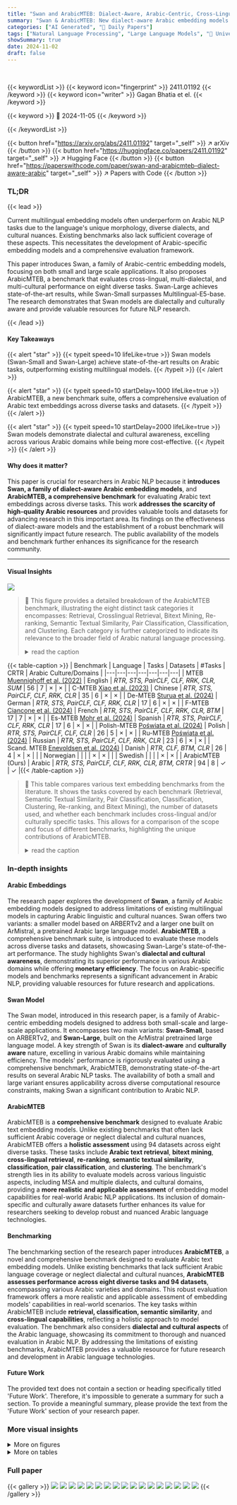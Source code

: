 ```yaml
---
title: "Swan and ArabicMTEB: Dialect-Aware, Arabic-Centric, Cross-Lingual, and Cross-Cultural Embedding Models and Benchmarks"
summary: "Swan & ArabicMTEB: New dialect-aware Arabic embedding models and benchmark achieve state-of-the-art performance, addressing limitations of existing multilingual models."
categories: ["AI Generated", "🤗 Daily Papers"]
tags: ["Natural Language Processing", "Large Language Models", "🏢 University of British Columbia",]
showSummary: true
date: 2024-11-02
draft: false
---
```


<br>

{{< keywordList >}}
{{< keyword icon="fingerprint" >}} 2411.01192 {{< /keyword >}}
{{< keyword icon="writer" >}} Gagan Bhatia et el. {{< /keyword >}}
 
{{< keyword >}} 🤗 2024-11-05 {{< /keyword >}}
 
{{< /keywordList >}}

{{< button href="https://arxiv.org/abs/2411.01192" target="_self" >}}
↗ arXiv
{{< /button >}}
{{< button href="https://huggingface.co/papers/2411.01192" target="_self" >}}
↗ Hugging Face
{{< /button >}}
{{< button href="https://paperswithcode.com/paper/swan-and-arabicmteb-dialect-aware-arabic" target="_self" >}}
↗ Papers with Code
{{< /button >}}


### TL;DR


{{< lead >}}

Current multilingual embedding models often underperform on Arabic NLP tasks due to the language's unique morphology, diverse dialects, and cultural nuances.  Existing benchmarks also lack sufficient coverage of these aspects. This necessitates the development of Arabic-specific embedding models and a comprehensive evaluation framework. 



This paper introduces Swan, a family of Arabic-centric embedding models, focusing on both small and large scale applications. It also proposes ArabicMTEB, a benchmark that evaluates cross-lingual, multi-dialectal, and multi-cultural performance on eight diverse tasks. Swan-Large achieves state-of-the-art results, while Swan-Small surpasses Multilingual-E5-base. The research demonstrates that Swan models are dialectally and culturally aware and provide valuable resources for future NLP research.

{{< /lead >}}


#### Key Takeaways

{{< alert "star" >}}
{{< typeit speed=10 lifeLike=true >}} Swan models (Swan-Small and Swan-Large) achieve state-of-the-art results on Arabic tasks, outperforming existing multilingual models. {{< /typeit >}}
{{< /alert >}}

{{< alert "star" >}}
{{< typeit speed=10 startDelay=1000 lifeLike=true >}} ArabicMTEB, a new benchmark suite, offers a comprehensive evaluation of Arabic text embeddings across diverse tasks and datasets. {{< /typeit >}}
{{< /alert >}}

{{< alert "star" >}}
{{< typeit speed=10 startDelay=2000 lifeLike=true >}} Swan models demonstrate dialectal and cultural awareness, excelling across various Arabic domains while being more cost-effective. {{< /typeit >}}
{{< /alert >}}

#### Why does it matter?
This paper is crucial for researchers in Arabic NLP because it **introduces Swan, a family of dialect-aware Arabic embedding models**, and **ArabicMTEB, a comprehensive benchmark** for evaluating Arabic text embeddings across diverse tasks.  This work **addresses the scarcity of high-quality Arabic resources** and provides valuable tools and datasets for advancing research in this important area. Its findings on the effectiveness of dialect-aware models and the establishment of a robust benchmark will significantly impact future research. The public availability of the models and benchmark further enhances its significance for the research community.

------
#### Visual Insights



![](https://arxiv.org/html/2411.01192/extracted/5957223/Figures/swan_tasks.png)

> 🔼 This figure provides a detailed breakdown of the ArabicMTEB benchmark, illustrating the eight distinct task categories it encompasses: Retrieval, Crosslingual Retrieval, Bitext Mining, Re-ranking, Semantic Textual Similarity, Pair Classification, Classification, and Clustering.  Each category is further categorized to indicate its relevance to the broader field of Arabic natural language processing.
> <details>
> <summary>read the caption</summary>
> Figure 1: Details of ArabicMTEB
> </details>





{{< table-caption >}}
| Benchmark | Language | Tasks | Datasets | #Tasks | CRTR | Arabic Culture/Domains |
|---|---|---|---|---|---|---|
| MTEB [Muennighoff et al. (2022)](https://arxiv.org/html/2411.01192v1#bib.bib51) | English | *RTR, STS, PairCLF, CLF, RRK, CLR, SUM* | 56 | 7 | × | × |
| C-MTEB [Xiao et al. (2023)](https://arxiv.org/html/2411.01192v1#bib.bib77) | Chinese | *RTR, STS, PairCLF, CLF, RRK, CLR* | 35 | 6 | × | × |
| De-MTEB [Sturua et al. (2024)](https://arxiv.org/html/2411.01192v1#bib.bib67) | German | *RTR, STS, PairCLF, CLF, RRK, CLR* | 17 | 6 | × | × |
| F-MTEB [Ciancone et al. (2024)](https://arxiv.org/html/2411.01192v1#bib.bib28) | French | *RTR, STS, PairCLF, CLF, RRK, CLR, BTM* | 17 | 7 | × | × |
| Es-MTEB [Mohr et al. (2024)](https://arxiv.org/html/2411.01192v1#bib.bib49) | Spanish | *RTR, STS, PairCLF, CLF, RRK, CLR* | 17 | 6 | × | × |
| Polish-MTEB [Poświata et al. (2024)](https://arxiv.org/html/2411.01192v1#bib.bib60) | Polish | *RTR, STS, PairCLF, CLF, CLR* | 26 | 5 | × | × |
| Ru-MTEB [Poświata et al. (2024)](https://arxiv.org/html/2411.01192v1#bib.bib60) | Russian | *RTR, STS, PairCLF, CLF, RRK, CLR* | 23 | 6 | × | × |
| Scand. MTEB [Enevoldsen et al. (2024)](https://arxiv.org/html/2411.01192v1#bib.bib35) | Danish | *RTR, CLF, BTM, CLR* | 26 | 4 | × | × |
|  | Norwegian |  |  |  | × | × |
|  | Swedish |  |  |  | × | × |
| ArabicMTEB (Ours) | Arabic | *RTR, STS, PairCLF, CLF, RRK, CLR, BTM, CRTR* | 94 | 8 | ✓ | ✓ |{{< /table-caption >}}

> 🔼 This table compares various text embedding benchmarks from the literature.  It shows the tasks covered by each benchmark (Retrieval, Semantic Textual Similarity, Pair Classification, Classification, Clustering, Re-ranking, and Bitext Mining), the number of datasets used, and whether each benchmark includes cross-lingual and/or culturally specific tasks. This allows for a comparison of the scope and focus of different benchmarks, highlighting the unique contributions of ArabicMTEB.
> <details>
> <summary>read the caption</summary>
> Table 1: Comparison of Various Text Embedding benchmarks proposed in the literature across the different covered task clusters. RTR: Retrieval, STS: Semantic Textual Similarity, PairCLF: Pair Classification, CLF: Classification, CLR: Clustering, RRK: Reranking, BTM: BitextMining, CRTR: Crosslingual Retrieval.
> </details>





### In-depth insights


#### Arabic Embeddings
The research paper explores the development of **Swan**, a family of Arabic embedding models designed to address limitations of existing multilingual models in capturing Arabic linguistic and cultural nuances.  Swan offers two variants: a smaller model based on ARBERTv2 and a larger one built on ArMistral, a pretrained Arabic large language model.  **ArabicMTEB**, a comprehensive benchmark suite, is introduced to evaluate these models across diverse tasks and datasets, showcasing Swan-Large's state-of-the-art performance.  The study highlights Swan's **dialectal and cultural awareness**, demonstrating its superior performance in various Arabic domains while offering **monetary efficiency**. The focus on Arabic-specific models and benchmarks represents a significant advancement in Arabic NLP, providing valuable resources for future research and applications.

#### Swan Model
The Swan model, introduced in this research paper, is a family of Arabic-centric embedding models designed to address both small-scale and large-scale applications.  It encompasses two main variants: **Swan-Small**, based on ARBERTv2, and **Swan-Large**, built on the ArMistral pretrained large language model.  A key strength of Swan is its **dialect-aware** and **culturally aware** nature, excelling in various Arabic domains while maintaining efficiency.  The models' performance is rigorously evaluated using a comprehensive benchmark, ArabicMTEB, demonstrating state-of-the-art results on several Arabic NLP tasks. The availability of both a small and large variant ensures applicability across diverse computational resource constraints, making Swan a significant contribution to Arabic NLP.

#### ArabicMTEB
ArabicMTEB is a **comprehensive benchmark** designed to evaluate Arabic text embedding models.  Unlike existing benchmarks that often lack sufficient Arabic coverage or neglect dialectal and cultural nuances, ArabicMTEB offers a **holistic assessment** using 94 datasets across eight diverse tasks. These tasks include **Arabic text retrieval**, **bitext mining**, **cross-lingual retrieval**, **re-ranking**, **semantic textual similarity**, **classification**, **pair classification**, and **clustering**.  The benchmark's strength lies in its ability to evaluate models across various linguistic aspects, including MSA and multiple dialects, and cultural domains, providing a **more realistic and applicable assessment** of embedding model capabilities for real-world Arabic NLP applications. Its inclusion of domain-specific and culturally aware datasets further enhances its value for researchers seeking to develop robust and nuanced Arabic language technologies.

#### Benchmarking
The benchmarking section of the research paper introduces **ArabicMTEB**, a novel and comprehensive benchmark designed to evaluate Arabic text embedding models.  Unlike existing benchmarks that lack sufficient Arabic language coverage or neglect dialectal and cultural nuances, **ArabicMTEB assesses performance across eight diverse tasks and 94 datasets**, encompassing various Arabic varieties and domains. This robust evaluation framework offers a more realistic and applicable assessment of embedding models' capabilities in real-world scenarios.  The key tasks within ArabicMTEB include **retrieval, classification, semantic similarity**, and **cross-lingual capabilities**, reflecting a holistic approach to model evaluation. The benchmark also considers **dialectal and cultural aspects** of the Arabic language, showcasing its commitment to thorough and nuanced evaluation in Arabic NLP.  By addressing the limitations of existing benchmarks, ArabicMTEB provides a valuable resource for future research and development in Arabic language technologies.

#### Future Work
The provided text does not contain a section or heading specifically titled 'Future Work'. Therefore, it's impossible to generate a summary for such a section.  To provide a meaningful summary, please provide the text from the 'Future Work' section of your research paper.


### More visual insights

<details>
<summary>More on figures
</summary>


![](https://arxiv.org/html/2411.01192/x1.png)

> 🔼 This figure illustrates the methodology used to generate synthetic data for training the Arabic embedding models.  Specifically, it demonstrates how positive and hard negative examples are created using a large language model (LLM), in this case Command-R+. The process involves generating tasks related to real-world usage and using the LLM to generate a positive example (a relevant document) and a hard negative example (a document that is closely related to the query but less useful).
> <details>
> <summary>read the caption</summary>
> (a) Positive and hard negative generation
> </details>



![](https://arxiv.org/html/2411.01192/extracted/5957223/Figures/swan.png)

> 🔼 This figure illustrates the process of generating synthetic data for Arabic text embedding models.  It starts with real-world text, using a model to create tasks. Then, it uses the model to generate synthetic data, which is further divided into Modern Standard Arabic (MSA) and dialectal Arabic data.
> <details>
> <summary>read the caption</summary>
> Figure 2: Methodology to generate our synthetic data.
> </details>



</details>




<details>
<summary>More on tables
</summary>


{{< table-caption >}}
| Family | Language | Type | Dataset | Level | Size |
|---|---|---|---|---|---| 
| **Monolingual** | **Arabic** | Human | ORCA-MSA | Sentence | 378K |
|  |  |  | ORCA-DIA | Sentence | 122K |
|  |  |  | MMARCO-ar | Sentence | 8.1M |
|  |  | Synthetic | Synth-MSA | Paragraph | 100K |
|  |  |  | Synth-DIA | Paragraph | 15K |
|  |  |  | Synth-DOM | Paragraph | 20K |
| **Crosslingual** | Arabic to 15 Langs | Human | MMARCO | Sentence | 3M |
|  | Arabic to 6 Langs | Human | XOR-TyDi | Sentence | 20.5K |
| **Multilingual** | 11 Langs | Human | Mr-Tydi | Sentence | 49K |
|  | 16 Langs | Human | Miracl | Sentence | 343K |
| **Total** |  |  |  |  | 12.5M |{{< /table-caption >}}
> 🔼 Table 2 details the diverse datasets used to train the Swan Arabic embedding models.  The table shows a breakdown of the data sources, including human-generated datasets (ORCA and mMARCO), and synthetic datasets. The synthetic data is further categorized into three types:  (1) Modern Standard Arabic (MSA), (2) Dialectal Arabic (Egyptian and Moroccan dialects), and (3) Domain-specific datasets (Medical, Financial, Legal, and News domains). This table provides a comprehensive overview of the training data's composition and the different linguistic variations covered in the training process.
> <details>
> <summary>read the caption</summary>
> Table 2: The diverse datasets employed for training our Arabic embedding models. In the synthetic dataset, we have three datasets: the MSA dataset, the Dialectal dataset (Egyptian and Moroccan), and domain-based focusing on Medical, Financial, Legal and News domains.
> </details>

{{< table-caption >}}
| Task | Datasets | Languages | Dialects | Metric |
|---|---|---|---|---|
| RTR | 36 | 1 | 4 | nDCG@10 |
| CRTR | 12 | 7 | 0 | nDCG@10 |
| CLF | 18 | 1 | 6 | AP |
| BTM | 11 | 5 | 8 | F1 |
| RRK | 5 | 2 | 0 | MAP |
| STS | 5 | 1 | 3 | Spearman Corr |
| CLR | 4 | 1 | 0 | v-measure |
| PairCLF | 3 | 1 | 0 | AP |
| **Total** | **94** | **9** | **11** |  |{{< /table-caption >}}
> 🔼 This table provides a detailed breakdown of the tasks included in the ArabicMTEB benchmark.  It shows the number of datasets, languages, and dialects used for each task, along with the specific evaluation metric employed. The tasks cover a range of natural language processing capabilities, including retrieval, semantic textual similarity, classification, reranking, and more, offering a comprehensive assessment of Arabic text embedding models' performance. The 'Total' column indicates the unique number of languages represented across all tasks.
> <details>
> <summary>read the caption</summary>
> Table 3: Overview of our Tasks in ArabicMTEB. ∗Total represents the unique languages.
> </details>

{{< table-caption >}}
| Model | Size | Dim. | RTR | STS | PairCLF | CLF | RRK | CLR | BTM | Avg. |
|---|---|---|---|---|---|---|---|---|---|---|
| arabertv02-base | 160M | 768 | 8.62 | 39.77 | 66.30 | 55.77 | 60.03 | 41.74 | 0.70 | 38.99 |
| CamelBERT | 163M | 768 | 9.21 | 47.69 | 67.43 | 55.66 | 60.20 | 39.89 | 1.85 | 40.28 |
| ARBERTv2 | 164M | 768 | 15.12 | 47.88 | 68.87 | 56.85 | 62.21 | 39.25 | 1.99 | 41.74 |
| ATM-V2 | 135M | 768 | 37.45 | 55.90 | 70.12 | 46.42 | 61.45 | 32.35 | 12.98 | 45.24 |
| text2vec | 118M | 384 | 27.69 | 59.37 | 71.41 | 47.94 | 57.76 | 37.26 | 38.32 | 48.54 |
| LaBSE | 471M | 768 | 34.98 | 54.15 | 70.60 | 49.57 | 62.17 | 41.42 | 33.28 | 49.45 |
| Me5-small | 118M | 384 | 55.14 | 56.73 | 73.97 | 50.85 | 67.92 | 42.37 | 38.47 | 55.06 |
| Me5-base | 278M | 768 | 56.91 | 57.99 | 74.30 | 52.30 | 69.07 | 42.56 | 33.90 | 55.29 |
| Swan-Small | 164M | 768 | 58.42 | 59.34 | 74.93 | 57.34 | 68.43 | 40.43 | 42.45 | 57.33 |
| e5-mistral-7b | 7110M | 4096 | 56.34 | 57.02 | 70.24 | 53.21 | 66.24 | 39.44 | 70.5 | 59.00 |
| Me5-large | 560M | 1024 | 64.01 | 59.45 | 75.06 | 53.43 | 70.79 | 42.49 | 66.33 | 61.65 |
| Swan-Large | 7230M | 4096 | 65.63 | 59.10 | 75.62 | 54.89 | 69.42 | 41.24 | 71.24 | 62.45 |{{< /table-caption >}}
> 🔼 This table presents a comprehensive evaluation of various Arabic text embedding models on the ArabicMTEB benchmark.  It compares the performance of Swan-Small and Swan-Large to other state-of-the-art multilingual and Arabic-specific models across eight different tasks, including retrieval, semantic textual similarity, classification, and clustering.  The results are shown as average scores across 94 datasets, providing a detailed comparison of model performance across different aspects of Arabic text embedding.
> <details>
> <summary>read the caption</summary>
> Table 4: Overall ArabicMTEB results
> </details>

{{< table-caption >}}
| Model | RTR | STS | CLF | BTM | Avg. |
|---|---|---|---|---|---| 
| arabertv02-base | 8.67 | 41.64 | 47.97 | 0.99 | 24.82 |
| MARBERT | 5.45 | 50.06 | 53.46 | 2.34 | 27.83 |
| ARBERTv2 | 7.52 | 49.36 | 54.31 | 2.51 | 28.43 |
| CamelBERT | 6.92 | 59.48 | 50.69 | 2.65 | 29.93 |
| AlcLaM | 8.56 | 50.90 | 54.74 | 7.54 | 30.44 |
| ATM-V2 | 36.23 | 74.13 | 34.39 | 11.67 | 39.10 |
| Me5-base | 61.60 | 74.84 | 34.87 | 3.30 | 43.65 |
| Me5-small | 57.61 | 76.35 | 34.78 | 12.35 | 45.27 |
| Me5-large | 66.88 | 77.02 | 35.47 | 51.08 | 57.61 |
| e5-mistral-7b | 72.35 | 77.37 | 35.91 | 57.62 | 60.81 |
| **Swan-Small** | 63.16 | 76.57 | 54.52 | 59.38 | 63.41 |
| **Swan-Large** | 77.03 | 79.22 | 53.46 | 72.10 | 70.45 |{{< /table-caption >}}
> 🔼 This table presents a detailed comparison of various Arabic text embedding models' performance on the Dialectal ArabicMTEB benchmark.  The benchmark specifically focuses on evaluating how well models handle the diverse variations within the Arabic language's dialects.  The table displays the results for several models across a range of tasks, including retrieval, semantic textual similarity, classification, and others, enabling a comprehensive assessment of their capabilities in understanding dialectal Arabic text.
> <details>
> <summary>read the caption</summary>
> Table 5: Dialectal ArabicMTEB results.
> </details>

{{< table-caption >}}
| Model | News | Legal | Medical | Finance | Wikipedia | Avg | Cost | 
|---|---|---|---|---|---|---|---| 
| **Swan-Large** | **90.42** | **89.96** | **81.64** | **57.34** | **93.10** | **82.49** | **0.75$** | 
| Openai-3-large | **88.1** | **89.68** | **80.24** | **61.46** | **91.52** | **82.20** | 9.88$ | 
| Cohere-v3.0 | 85.23 | 86.52 | 63.27 | 42.80 | 90.96 | 73.76 | 7.54$ | 
| **Swan-Small** | 81.55 | 78.86 | 70.97 | 42.48 | 80.46 | 70.86 | **0.44$** | 
| Openai-3-small | 71.42 | 85.23 | 71.50 | 32.90 | 82.20 | 68.65 | 3.75$ | 
| Cohere-light-v3.0 | 70.32 | 86.83 | 67.68 | 22.68 | 90.34 | 67.57 | 2.55$ | 
| Openai-ada-002 | 65.34 | 81.83 | 71.76 | 39.62 | 76.79 | 67.07 | 1.66$ |{{< /table-caption >}}
> 🔼 This table presents the performance of different models on the Domain-Specific ArabicMTEB benchmark.  The benchmark focuses on evaluating Arabic text embeddings across various domains including News, Legal, Medical, Finance, and General knowledge. The table shows the scores achieved by each model on each domain.  This allows comparison of the models' performance across various specialized domains within the Arabic language.
> <details>
> <summary>read the caption</summary>
> Table 6: Domain-Specific ArabicMTEB results.
> </details>

{{< table-caption >}}
| Model | MSA-Culture | Egyptian-DIA | Morocco-DIA | Avg. |
|---|---|---|---|---|
| **Swan-Large** | **82.19** | **83.55** | **65.35** | **77.03** |
| Cohere-v3.0 | 81.86 | 82.90 | 65.23 | 76.66 |
| OpenAI-3-large | 81.49 | 78.45 | 64.90 | 74.95 |
| Cohere-light-v3.0 | 80.75 | 64.82 | 56.84 | 67.47 |
| Me5-large | 78.65 | 61.34 | 60.66 | 66.88 |
| OpenAI-3-Small | 74.55 | 65.89 | 54.13 | 64.86 |
| **Swan-Small** | 75.56 | 60.35 | 53.56 | 63.16 |
| Me5-base | 74.56 | 56.34 | 53.91 | 61.60 |
| Me5-small | 73.81 | 53.56 | 45.45 | 57.61 |
| ATM-V2 | 63.78 | 23.45 | 21.45 | 36.23 |
| ARBERTv2 | 9.34 | 8.55 | 4.67 | 7.52 |
| MARBERT | 2.73 | 0.44 | 0.19 | 1.12 |{{< /table-caption >}}
> 🔼 This table presents a detailed breakdown of the performance of various models on the Cultural ArabicMTEB benchmark.  It shows the scores achieved by each model across different cultural datasets, specifically focusing on unique cultural aspects from various Arab countries, revealing the models' ability to capture culturally sensitive nuances in the Arabic language.
> <details>
> <summary>read the caption</summary>
> Table 7: Cultural ArabicMTEB results.
> </details>

{{< table-caption >}}
| Model | ArRTR | DOM-RTR | DIA-RTR | STS | PairCLF | CLF | RRK | CLK | BTM | Avg. |
|---|---|---|---|---|---|---|---|---|---|---|
| **Swan-Small** | 15.12 | 8.46 | 7.52 | 37.88 | 62.87 | **56.85** | 62.21 | 39.25 | 1.99 | 32.46 |
| + Arabic | 28.39 | 39.34 | 15.23 | 41.49 | 70.25 | 51.89 | **68.57** | 39.12 | **18.74** | 41.45 |
| + Synthetic-MSA | 31.07 | **40.45** | **53.45** | **55.78** | **74.23** | 54.27 | **68.88** | **39.43** | 18.19 | **48.42** |
| + Synthetic-DOM | **32.01** | **49.02** | 49.34 | **52.90** | **75.45** | 54.43 | 67.45 | **40.56** | 17.35 | **48.72** |
| + Synthetic-DIA | **31.20** | 38.66 | **59.43** | 51.23 | 72.86 | **57.56** | 66.67 | 37.34 | **19.90** | 48.32 |
| **Swan-Large** | 44.46 | 64.52 | 66.23 | 48.63 | 72.34 | 50.43 | 69.39 | 38.28 | 44.20 | 55.39 |
| + Arabic | 54.53 | 66.43 | 70.34 | 52.93 | 75.24 | **52.54** | **70.49** | **40.21** | 48.35 | 59.01 |
| + Synthetic-MSA | 56.34 | **67.90** | **72.89** | **57.89** | **76.90** | 50.21 | **70.92** | **41.76** | **62.34** | **61.91** |
| + Synthetic-DOM | **58.42** | **76.54** | 71.65 | 55.92 | 75.19 | 50.19 | 70.21 | 39.33 | 51.23 | 60.96 |
| + Synthetic-DIA | **57.09** | 65.06 | **77.03** | **56.90** | **76.42** | **54.89** | 69.32 | 39.41 | **65.56** | **62.41** |{{< /table-caption >}}
> 🔼 This table presents the results of an experiment designed to analyze how the use of synthetic data impacts the performance of the Swan model.  The model is evaluated across several key retrieval tasks: Arabic retrieval (ArRTR), domain-specific retrieval (DOM-RTR), and dialectal retrieval (DIA-RTR).  The table allows for a comparison of the Swan model's performance using different combinations of real and synthetic datasets, thereby quantifying the influence of the synthetic data on the model's performance across various dimensions of Arabic language.
> <details>
> <summary>read the caption</summary>
> Table 8: The impact of Synthetic Data on Swan performance. ArRTR: Arabic retrieval, DOM-RTR: Domain-specific retrieval, and DIA-RTR: Dialectal Retrieval
> </details>

{{< table-caption >}}
| Model | ARC | Hellaswag | Exams | MMLU | Truthfulqa | ACVA | AlGhafa | Average |
|---|---|---|---|---|---|---|---|---|
| **ArMistral-7B-Chat** | 43.20 | 55.53 | 45.54 | **43.50** | **52.44** | 77.06 | **35.57** | **50.41** |
| Jais-13b-chat | 41.10 | **57.70** | **46.74** | 42.80 | 47.48 | 72.56 | 34.42 | 48.97 |
| AceGPT-13B-chat | **43.80** | 52.70 | 42.09 | 41.10 | 49.96 | **78.42** | 31.95 | 48.57 |
| AceGPT-13B-base | 39.90 | 51.30 | 39.48 | 40.50 | 46.73 | 75.29 | 30.37 | 46.22 |
| AraLLama-7B-Chat | 39.45 | 50.23 | 38.24 | 41.03 | 50.44 | 70.45 | 32.54 | 46.05 |
| **ArMistral-7B-Base** | 41.50 | 52.50 | 38.92 | 37.50 | 51.27 | 69.64 | 30.24 | 45.94 |
| Jais-13b-base | 39.60 | 50.30 | 39.29 | 36.90 | 50.59 | 68.09 | 30.07 | 44.98 |
| AceGPT-7B-chat | 38.50 | 49.80 | 37.62 | 34.30 | 49.85 | 71.81 | 31.83 | 44.81 |
| AraLLama-7B-Base | 38.40 | 50.12 | 38.43 | 40.23 | 45.32 | 69.42 | 31.52 | 44.78 |
| AceGPT-7B-base | 37.50 | 48.90 | 35.75 | 29.70 | 43.04 | 68.96 | 33.11 | 42.42 |{{< /table-caption >}}
> 🔼 This table compares the performance of ArMistral, a new Arabic language model, against other state-of-the-art Arabic LLMs across various benchmarks.  The benchmarks assess capabilities in different areas including commonsense reasoning (ARC), natural language inference (Hellaswag), multiple-choice questions (Exams), general knowledge (MMLU), truthfulness (TruthfulQA), commonsense reasoning (ACVA), and Arabic-specific knowledge (AlGhafa).  The average score across all benchmarks provides a comprehensive comparison of the models' overall performance.
> <details>
> <summary>read the caption</summary>
> Table 9: Comparison of ArMistral with other Arabic LLMs
> </details>

{{< table-caption >}}
| Task | Dataset | Type | Language | Citation | Size |
|---|---|---|---|---|---| 
| BitextMining | Darija | S2S | Moroccan Arabic Dialect to English | Nagoudi et al. (2023b) | 2000 |
| BitextMining | Narabizi | S2S | Arabizi to French | Nagoudi et al. (2023b) | 144 |
| BitextMining | Mt_en2ar | S2S | English to MSA | Nagoudi et al. (2023b) | 4000 |
| BitextMining | Mt_fr2ar | S2S | French to MSA | Nagoudi et al. (2023b) | 4000 |
| BitextMining | Mt_es2ar | S2S | Spanish to MSA | Nagoudi et al. (2023b) | 4000 |
| BitextMining | Mt_ru2ar | S2S | Russian to MSA | Nagoudi et al. (2023b) | 4000 |
| BitextMining | Cs_dz_fr | S2S | Algerian Arabic Dialect to French | Nagoudi et al. (2023b) | 200 |
| BitextMining | Cs_eg_en | S2S | Egyptian Arabic Dialect to English | Nagoudi et al. (2023b) | 200 |
| BitextMining | Cs_jo_en | S2S | Jordanian Arabic to English | Nagoudi et al. (2023b) | 200 |
| BitextMining | Cs_ma_fr | S2S | Moroccan Arabic to French | Nagoudi et al. (2023b) | 200 |
| BitextMining | Cs_ps_en | S2S | Palestinian Arabic to English | Nagoudi et al. (2023b) | 200 |
| BitextMining | Cs_ye_en | S2S | Yemeni Arabic to English | Nagoudi et al. (2023b) | 200 |
| Classification | MassiveIntent | S2S | Multilingual (Arabic subset) | FitzGerald et al. (2022) | 100 |
| Classification | MassiveScenario | S2S | Multilingual (Arabic subset) | FitzGerald et al. (2022) | 100 |
| Classification | OrcaSentiment | S2S | Arabic | Elmadany et al. (2022) | 5000 |
| Classification | OrcaDialect_region | S2S | Arabic | Elmadany et al. (2022) | 5000 |
| Classification | OrcaDialect_binary | S2S | Arabic | Elmadany et al. (2022) | 5000 |
| Classification | OrcaDialect_country | S2S | Arabic | Elmadany et al. (2022) | 5000 |
| Classification | OrcaAns_claim | S2S | Arabic | Elmadany et al. (2022) | 5000 |
| Classification | OrcaMachine_generation | S2S | Arabic | Elmadany et al. (2022) | 5000 |
| Classification | OrcaAge | S2S | Arabic | Elmadany et al. (2022) | 5000 |
| Classification | OrcaGender | S2S | Arabic | Elmadany et al. (2022) | 5000 |
| Classification | OrcaAdult | S2S | Arabic | Elmadany et al. (2022) | 5000 |
| Classification | OrcaDangerous | S2S | Arabic | Elmadany et al. (2022) | 5000 |
| Classification | OrcaEmotion | S2S | Arabic | Elmadany et al. (2022) | 5000 |
| Classification | OrcaHate_speech | S2S | Arabic | Elmadany et al. (2022) | 5000 |
| Classification | OrcaOffensive | S2S | Arabic | Elmadany et al. (2022) | 5000 |
| Classification | OrcaIrony | S2S | Arabic | Elmadany et al. (2022) | 5000 |
| Classification | OrcaSarcasm | S2S | Arabic | Elmadany et al. (2022) | 5000 |
| Classification | OrcaAbusive | S2S | Arabic | Elmadany et al. (2022) | 5000 |
| Clustering | Arabic_news | P2P | Arabic | Our Paper | 2500 |
| Clustering | Arabic_topic | S2S | Arabic | Our Paper | 30 |
| Clustering | Arabic_baly_stance | P2P | Arabic | Elmadany et al. (2022) | 1000 |
| Clustering | Arabic_baly_stance | S2S | Arabic | Elmadany et al. (2022) | 100 |
| PairClassification | Arabic_xnli | S2S | Arabic | Our Paper | 538 |
| PairClassification | Arabic_sts | S2S | Arabic | Our Paper | 1256 |
| PairClassification | Arabic_mq2q | S2S | Arabic | Our Paper | 244 |
| Reranking | Miracl_ar | S2P | Multilingual (Arabic subset) | Zhang et al. (2023) | 750 |
| Reranking | Mmarco_arabic | S2P | Arabic | Our Paper | 3000 |
| Reranking | MedicalQA_arabic | S2P | Arabic | Our Paper | 4350 |
| Reranking | Mmarco_en2ar | S2P | English to MSA | Our Paper | 500 |
| Reranking | Mmarco_ar2en | S2P | MSA to English | Our Paper | 500 |
| Retrieval | MultiLongDoc | S2P | Multilingual (Arabic subset) | MDQA |  |
| Retrieval | XPQA | S2S | Multilingual (Arabic subset) | XPQA |  |
| Retrieval | Mintaka | S2S | Multilingual (Arabic subset) | Mintaka |  |
| Retrieval | Lareqa | S2P | Arabic | Nagoudi et al. (2023b) | 220 |
| Retrieval | Dawqs | S2S | Arabic | Nagoudi et al. (2023b) | 318 |
| Retrieval | Exams | S2S | Arabic | Nagoudi et al. (2023b) | 2600 |
| Retrieval | Mkqa | S2S | Arabic | Nagoudi et al. (2023b) | 340 |
| Retrieval | Mlqa | S2S | Arabic | Nagoudi et al. (2023b) | 517 |
| Retrieval | Arcd | S2S | Arabic | Nagoudi et al. (2023b) | 693 |
| Retrieval | Tydiqa | S2S | Arabic | Nagoudi et al. (2023b) | 5700 |
| Retrieval | Xsquad | S2S | Arabic | Nagoudi et al. (2023b) | 5700 |
| Retrieval | Crosslingual_ar2de | S2P | MSA to German | Our Paper | 1831 |
| Retrieval | Crosslingual_ar2en | S2P | MSA to English | Our Paper | 1831 |
| Retrieval | Crosslingual_ar2es | S2P | MSA to Spanish | Our Paper | 1831 |
| Retrieval | Crosslingual_ar2hi | S2P | MSA to Hindi | Our Paper | 1831 |
| Retrieval | Crosslingual_ar2vi | S2P | MSA to Vietnamese | Our Paper | 1831 |
| Retrieval | Crosslingual_ar2zh | S2P | MSA to Chinese | Our Paper | 1831 |
| Retrieval | Crosslingual_de2ar | S2P | German to MSA | Our Paper | 1831 |
| Retrieval | Crosslingual_en2ar | S2P | English to MSA | Our Paper | 1831 |
| Retrieval | Crosslingual_es2ar | S2P | Spanish to MSA | Our Paper | 1831 |
| Retrieval | Crosslingual_hi2ar | S2P | Hindi to MSA | Our Paper | 1831 |
| Retrieval | Crosslingual_vi2ar | S2P | Vietnamese to MSA | Our Paper | 1831 |
| Retrieval | Crosslingual_zh2ar | S2P | Chinese to MSA | Our Paper | 1912 |
| Retrieval | MoroccoCultural | S2P | Arabic | Our Paper | 100 |
| Retrieval | SyriaCultural | S2P | Arabic | Our Paper | 100 |
| Retrieval | LibyaCultural | S2P | Arabic | Our Paper | 100 |
| Retrieval | LebanonCultural | S2P | Arabic | Our Paper | 100 |
| Retrieval | QatarCultural | S2P | Arabic | Our Paper | 100 |
| Retrieval | SudanCultural | S2P | Arabic | Our Paper | 100 |
| Retrieval | AlgeriaCultural | S2P | Arabic | Our Paper | 100 |
| Retrieval | MauritaniaCultural | S2P | Arabic | Our Paper | 100 |
| Retrieval | TunisiaCultural | S2P | Arabic | Our Paper | 100 |
| Retrieval | IraqCultural | S2P | Arabic | Our Paper | 100 |
| Retrieval | EgyptCultural | S2P | Arabic | Our Paper | 100 |
| Retrieval | SomaliaCultural | S2P | Arabic | Our Paper | 100 |
| Retrieval | UAE_Cultural | S2P | Arabic | Our Paper | 100 |
| Retrieval | OmanCultural | S2P | Arabic | Our Paper | 100 |
| Retrieval | KuwaitCultural | S2P | Arabic | Our Paper | 100 |
| Retrieval | BahrainCultural | S2P | Arabic | Our Paper | 100 |
| Retrieval | Saudi_ArabiaCultural | S2P | Arabic | Our Paper | 100 |
| Retrieval | JordanCultural | S2P | Arabic | Our Paper | 100 |
| Retrieval | PalestineCultural | S2P | Arabic | Our Paper | 100 |
| Retrieval | YemenCultural | S2P | Arabic | Our Paper | 100 |
| Retrieval | MoroccoDIA | S2P | Moroccan Arabic Dialect | Our Paper | 100 |
| Retrieval | EgyptDIA | S2P | Egyptian Arabic Dialect | Our Paper | 100 |
| Retrieval | NewsDomainSpecific | S2P | Arabic | Our Paper | 1000 |
| Retrieval | LegalDomainSpecific | S2P | Arabic | Our Paper | 1000 |
| Retrieval | MedicalDomainSpecific | S2P | Arabic | Our Paper | 1000 |
| Retrieval | FinanceDomainSpecific | S2P | Arabic | Our Paper | 1000 |
| Retrieval | WikipediaDomainSpecific | S2P | Arabic | Our Paper | 1000 |
| STS | STS17 | S2S | Arabic | Cer et al. (2017) | 8060 |
| STS | STS22 | P2P | Arabic | Semenov et al. (2023) | 500 |
| STS | Arabic_sts | S2S | Arabic | Our Paper | 750 |
| STS | Arabic_stsb_multi_dialect | S2S | Arabic Dialectal | Our Paper | 1500 |
| STS | Arabic_sts | P2P | Arabic | Our Paper | 500 |{{< /table-caption >}}
> 🔼 This table provides a comprehensive overview of the datasets used in the ArabicMTEB benchmark.  It lists each dataset's name, type (Sentence-to-Sentence, Sentence-to-Paragraph, Paragraph-to-Paragraph), language(s) included, citation, and size. The table is categorized by task (Bitext Mining, Classification, Clustering, Pair Classification, Reranking, Retrieval, Semantic Textual Similarity), providing a clear view of the diverse data sources used to evaluate Arabic text embedding models.
> <details>
> <summary>read the caption</summary>
> Table 10: Benchmark Datasets Overview. Abbreviations: S2S = Sentence to Sentence, S2P = Sentence to Paragraph, P2P = Paragraph to Paragraph.
> </details>

{{< table-caption >}}
| Task | Instructions |
|---|---| 
| Reranking | Given an Arabic search query, retrieve web passages that answer the question in {Lang}. Query:{query}. |
| BitextMining | Retrieve parallel sentences in {Lang}. |
| Retrieval | Given an Arabic search query, retrieve web passages that answer the question. Query:{query}. |
| Crosslingual Retrieval | Given an Arabic search query, retrieve web passages that answer the question in {Lang}. Query:{query}. |
| STS | Retrieve semantically similar text. Text: {text}. |
| Pair Classification | Retrieve texts that are semantically similar to the given text. Text: {text}. |
| Clustering | Identify the topic or theme of the given news article. Article:{article}. |
| Classification | Classify the text into the given categories {options}. |{{< /table-caption >}}
> 🔼 This table lists the instructions used for evaluating different tasks in the ArabicMTEB benchmark.  Each task (such as reranking, bitext mining, retrieval, etc.) has a corresponding instruction showing how the model should perform the task, including the format of the query and any specific guidelines.
> <details>
> <summary>read the caption</summary>
> Table 11: Prompts used for evaluation.
> </details>

{{< table-caption >}}
| Model | Dim. | Retrieval | STS | PairCLF | CLF | Re-rank | Cluster | BTM | Avg |
|---|---|---|---|---|---|---|---|---|---| 
| **Number of datasets** |  | **23** | **5** | **3** | **18** | **5** | **4** | **12** | **70** |
| **Swan-Large** | 4096 | **65.63** | 59.10 | **75.62** | 52.55 | 69.42 | 41.24 | **71.24** | **62.11** |
| multilingual-e5-large | 1024 | **64.01** | **59.45** | **75.06** | 53.43 | **70.79** | **42.49** | 66.33 | **61.65** |
| e5-mistral-7b-instruct | 4096 | 56.34 | 57.02 | 70.24 | 53.21 | 66.24 | 39.44 | **70.50** | 59.00 |
| **Swan-Base** | 768 | 58.42 | 58.44 | 74.93 | **57.34** | 68.43 | 40.43 | 42.45 | 57.21 |
| multilingual-e5-base | 768 | 56.91 | 57.99 | 74.30 | 52.30 | **69.07** | **42.56** | 33.90 | 55.29 |
| multilingual-e5-small | 384 | 55.14 | 56.73 | 73.97 | 50.85 | 67.92 | 42.37 | 38.47 | 55.06 |
| LaBSE | 768 | 34.98 | 54.15 | 70.60 | 49.57 | 62.17 | 41.42 | 33.28 | 49.45 |
| text2vec-base | 384 | 27.69 | 59.37 | 71.41 | 47.94 | 57.76 | 37.26 | 38.32 | 48.54 |
| ARBERTv2 | 768 | 15.12 | 37.88 | 62.87 | **56.85** | 62.21 | 39.25 | 1.99 | 39.45 |
| CamelBERT-msa | 768 | 9.21 | 47.69 | 67.43 | 55.77 | 60.20 | 39.89 | 1.85 | 40.29 |
| arabertv02-large | 1024 | 7.34 | 34.26 | 63.63 | 54.32 | 56.71 | 37.26 | 10.97 | 37.78 |
| arabertv02-base | 768 | 8.62 | 39.77 | 66.30 | 55.77 | 60.03 | 41.74 | 0.70 | 38.99 |
| CamelBERT-mix | 768 | 7.19 | 46.47 | 67.23 | 56.68 | 57.50 | 38.72 | 0.41 | 39.17 |
| MARBERTv2 | 768 | 5.88 | 45.21 | 70.89 | 54.89 | 58.64 | 40.81 | 0.45 | 39.54 |
| ARBERT | 768 | 8.07 | 29.89 | 61.86 | 56.92 | 61.09 | 37.10 | 2.28 | 36.74 |
| CamelBERT-da | 768 | 4.07 | 41.05 | 65.82 | 53.75 | 54.44 | 37.63 | 0.31 | 36.72 |
| MARBERT | 768 | 2.22 | 40.62 | 66.46 | 54.35 | 53.09 | 36.33 | 0.40 | 36.21 |
| CamelBERT-ca | 768 | 2.74 | 36.49 | 62.26 | 46.26 | 51.34 | 35.77 | 0.09 | 33.56 |{{< /table-caption >}}
> 🔼 This table presents a comprehensive evaluation of various Arabic text embedding models on the ArabicMTEB benchmark.  It compares the performance of Swan-Large and Swan-Small against several state-of-the-art multilingual and Arabic-specific models across eight diverse tasks, including retrieval, semantic textual similarity, pair classification, classification, reranking, clustering, and bitext mining.  The results are shown in terms of average scores across multiple datasets for each task, providing a detailed comparison of the models' strengths and weaknesses.
> <details>
> <summary>read the caption</summary>
> Table 12: ArMTEB Results.
> </details>

{{< table-caption >}}
| Model (HN) | 1 | 3 | 7 | 15 | 31 |
|---|---|---|---|---|---| 
| **Swan-Small** | 48.84 | 52.19 | 54.13 | **56.25** | 51.93 |
| **Swan-Large** | 59.48 | 59.35 | **60.42** | 59.44 | 59.83 |{{< /table-caption >}}
> 🔼 This table presents the results of an experiment evaluating the impact of the number of hard negative samples used during the training of two embedding models: Swan-Small and Swan-Large.  It shows the average performance scores obtained by varying the number of hard negatives (HN) in the training data (1, 3, 7, 15, 31) and provides insight into how this hyperparameter affects model performance.
> <details>
> <summary>read the caption</summary>
> Table 13: Impact of number of Hard Negatives (HN).
> </details>

{{< table-caption >}}
| Model | Swan-Large | Me5-large | Cohere-light-v3.0 | Swan-Base | OpenAI-3-large | Cohere-v3.0 | Me5-small | Me5-base | ATM-V2 | ARBERTv2 | MARBERT |
|---|---|---|---|---|---|---|---|---|---|---|---| 
| Algeria | 89.34 | 93.34 | 89.44 | 90.45 | 86.95 | 88.99 | 91.23 | 90.66 | 84.99 | 18.27 | 1.50 |
| Bahrain | 93.71 | 93.77 | 93.52 | 86.48 | 91.98 | 92.40 | 93.08 | 89.04 | 90.49 | 27.48 | 5.74 |
| Egypt | 98.34 | 94.58 | 91.37 | 95.66 | 91.45 | 87.81 | 93.02 | 91.65 | 88.45 | 11.54 | 1.63 |
| Iraq | 92.45 | 90.90 | 86.98 | 88.34 | 92.43 | 87.83 | 89.02 | 90.78 | 81.22 | 17.34 | 1.92 |
| Jordan | 92.34 | 92.79 | 90.07 | 89.70 | 94.56 | 91.18 | 93.67 | 92.25 | 87.95 | 27.46 | 4.50 |
| Kuwait | 93.45 | 96.34 | 96.10 | 90.44 | 88.53 | 92.51 | 96.17 | 94.94 | 89.97 | 36.67 | 4.92 |
| Lebanon | 95.66 | 93.05 | 92.38 | 90.45 | 90.23 | 91.04 | 91.92 | 92.85 | 87.14 | 22.55 | 1.82 |
| Libya | 89.56 | 88.43 | 87.27 | 85.45 | 89.66 | 85.75 | 87.21 | 85.32 | 79.95 | 28.88 | 2.46 |
| Mauritania | 92.44 | 92.92 | 92.61 | 89.45 | 90.31 | 92.05 | 20.99 | 3.32 | 0.63 | 0.50 | 0.00 |
| Morocco | 90.34 | 85.49 | 83.19 | 86.34 | 83.56 | 85.47 | 81.73 | 86.59 | 4.75 | 0.32 | 0.00 |
| Oman | 94.45 | 94.26 | 92.37 | 91.98 | 92.45 | 92.61 | 93.00 | 93.04 | 84.21 | 11.24 | 3.43 |
| Palestine | 90.45 | 90.67 | 87.50 | 91.18 | 87.45 | 83.33 | 85.22 | 86.49 | 77.83 | 27.25 | 3.63 |
| Qatar | 98.79 | 93.44 | 91.80 | 92.35 | 95.66 | 89.98 | 91.20 | 90.49 | 85.50 | 29.15 | 7.00 |
| Saudi_Arabia | 95.34 | 93.49 | 92.98 | 91.47 | 90.45 | 92.12 | 92.72 | 91.47 | 86.48 | 25.06 | 2.50 |
| Somalia | 90.23 | 94.78 | 93.67 | 88.34 | 89.55 | 92.30 | 21.25 | 2.50 | 20.81 | 2.62 | 0.00 |
| Sudan | 92.36 | 91.99 | 86.90 | 90.89 | 91.45 | 90.72 | 89.49 | 87.60 | 82.47 | 24.51 | 2.50 |
| Syria | 91.46 | 91.83 | 90.56 | 90.45 | 90.56 | 86.97 | 88.69 | 88.75 | 87.45 | 13.81 | 3.63 |
| Tunisia | 94.57 | 94.64 | 93.46 | 95.54 | 85.34 | 90.92 | 93.79 | 92.04 | 84.40 | 25.04 | 4.15 |
| UAE | 96.09 | 95.14 | 93.41 | 94.12 | 97.66 | 93.53 | 94.45 | 91.56 | 91.79 | 31.92 | 2.00 |
| Yemen | 92.34 | 91.24 | 89.40 | 92.12 | 89.54 | 89.70 | 88.25 | 89.89 | 83.08 | 5.29 | 1.29 |
| Avg. | 93.19 | 92.65 | 90.75 | 90.56 | 90.49 | 89.86 | 83.81 | 81.56 | 73.98 | 19.34 | 2.73 |{{< /table-caption >}}
> 🔼 This table presents the results of a country-level cultural evaluation, assessing the performance of various models on tasks related to cultural aspects of different Arab countries.  It shows the average scores for each model across all 20 countries included in the study, providing insights into their ability to capture cultural nuances in Arabic language data.
> <details>
> <summary>read the caption</summary>
> Table 14: Country level Cultural evaluation
> </details>

</details>




### Full paper

{{< gallery >}}
<img src="https://ai-paper-reviewer.com/2411.01192/1.png" class="grid-w50 md:grid-w33 xl:grid-w25" />
<img src="https://ai-paper-reviewer.com/2411.01192/2.png" class="grid-w50 md:grid-w33 xl:grid-w25" />
<img src="https://ai-paper-reviewer.com/2411.01192/3.png" class="grid-w50 md:grid-w33 xl:grid-w25" />
<img src="https://ai-paper-reviewer.com/2411.01192/4.png" class="grid-w50 md:grid-w33 xl:grid-w25" />
<img src="https://ai-paper-reviewer.com/2411.01192/5.png" class="grid-w50 md:grid-w33 xl:grid-w25" />
<img src="https://ai-paper-reviewer.com/2411.01192/6.png" class="grid-w50 md:grid-w33 xl:grid-w25" />
<img src="https://ai-paper-reviewer.com/2411.01192/7.png" class="grid-w50 md:grid-w33 xl:grid-w25" />
<img src="https://ai-paper-reviewer.com/2411.01192/8.png" class="grid-w50 md:grid-w33 xl:grid-w25" />
<img src="https://ai-paper-reviewer.com/2411.01192/9.png" class="grid-w50 md:grid-w33 xl:grid-w25" />
<img src="https://ai-paper-reviewer.com/2411.01192/10.png" class="grid-w50 md:grid-w33 xl:grid-w25" />
<img src="https://ai-paper-reviewer.com/2411.01192/11.png" class="grid-w50 md:grid-w33 xl:grid-w25" />
<img src="https://ai-paper-reviewer.com/2411.01192/12.png" class="grid-w50 md:grid-w33 xl:grid-w25" />
<img src="https://ai-paper-reviewer.com/2411.01192/13.png" class="grid-w50 md:grid-w33 xl:grid-w25" />
<img src="https://ai-paper-reviewer.com/2411.01192/14.png" class="grid-w50 md:grid-w33 xl:grid-w25" />
<img src="https://ai-paper-reviewer.com/2411.01192/15.png" class="grid-w50 md:grid-w33 xl:grid-w25" />
<img src="https://ai-paper-reviewer.com/2411.01192/16.png" class="grid-w50 md:grid-w33 xl:grid-w25" />
<img src="https://ai-paper-reviewer.com/2411.01192/17.png" class="grid-w50 md:grid-w33 xl:grid-w25" />
{{< /gallery >}}